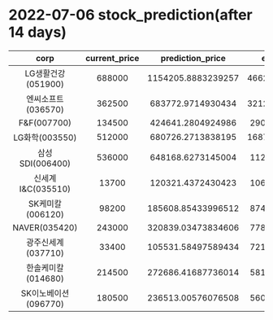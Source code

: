 # 2022-07-06 stock_prediction(after 14 days)

|   corp   |   current_price   |   prediction_price   |   expected_profit   |
|:--------:|:-----------------:|:--------------------:|:-------------------:|
|LG생활건강(051900)|688000|1154205.8883239257|466205.88832392567|
|엔씨소프트(036570)|362500|683772.9714930434|321272.97149304335|
|F&F(007700)|134500|424641.2804924986|290141.2804924986|
|LG화학(003550)|512000|680726.2713838195|168726.27138381952|
|삼성SDI(006400)|536000|648168.6273145004|112168.6273145004|
|신세계 I&C(035510)|13700|120321.4372430423|106621.4372430423|
|SK케미칼(006120)|98200|185608.85433996512|87408.85433996512|
|NAVER(035420)|243000|320839.03473834606|77839.03473834606|
|광주신세계(037710)|33400|105531.58497589434|72131.58497589434|
|한솔케미칼(014680)|214500|272686.41687736014|58186.41687736014|
|SK이노베이션(096770)|180500|236513.00576076508|56013.00576076508|
